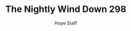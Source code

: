 ---
image: /assets/img/nwd/298_nwd_1corinthians_13_8_a_erv.png
title: The Nightly Wind Down 298
categories:
  - The Nightly Wind Down
author: Hope Staff
notes: The Nightly Wind Down 298
embed: >-
  EMBED_GOES_HERE
transcript: >-
  SOME LINES OF TEXT START HERE
---
